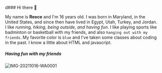 d### Hi there 👋

My name is __Reece__ and I'm 16 years old. I was born in Maryland, in the United States, and since then have lived in Egypt, Utah, Turkey, and Jordan. I like _running, hiking, being outside, and having fun_. I like playing sports like badminton or basketball with my friends, and also `hanging out with my friends`. My favorite color is `blue` and I've taken some classes about coding in the past. I know a little about HTML and javascript.

##### Having fun with my friends
![IMG-20211016-WA0001](https://user-images.githubusercontent.com/97945863/149909787-8a4e5cf8-fc4a-4418-b11d-6f733190796d.jpg)
